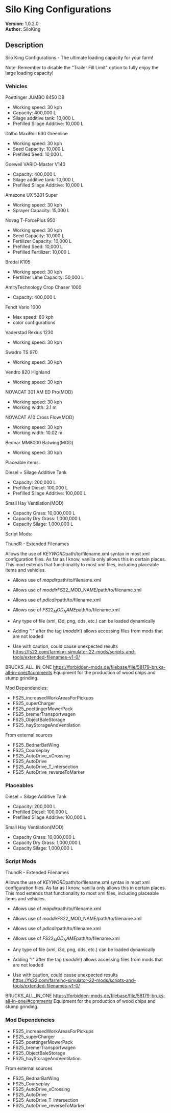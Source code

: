 
# Silo King Configurations

**Version:** 1.0.2.0  
**Author:** SiloKing  

## Description

Silo King Configurations - The ultimate loading capacity for your farm!

Note: Remember to disable the "Trailer Fill Limit" option to fully enjoy the large loading capacity!

### Vehicles
Poettinger JUMBO 8450 DB
- Working speed: 30 kph
- Capacity: 400,000 L
- Silage additive tank: 10,000 L
- Prefilled Silage Additive: 10,000 L

Dalbo MaxiRoll 630 Greenline
- Working speed: 30 kph
- Seed Capacity: 10,000 L
- Prefilled Seed: 10,000 L

Goeweil VARIO-Master V140
- Capacity: 400,000 L
- Silage additive tank: 10,000 L
- Prefilled Silage Additive: 10,000 L

Amazone UX 5201 Super
- Working speed: 30 kph
- Sprayer Capacity: 15,000 L

Novag T-ForcePlus 950
- Working speed: 30 kph
- Seed Capacity: 10,000 L
- Fertilizer Capacity: 10,000 L
- Prefilled Seed: 10,000 L
- Prefilled Fertilizer: 10,000 L

Bredal K105
- Working speed: 30 kph
- Fertilizer Lime Capacity: 50,000 L

AmityTechnology Crop Chaser 1000
- Capacity: 400,000 L

Fendt Vario 1000
- Max speed: 80 kph
- color configurations

Vaderstad Rexius 1230
- Working speed: 30 kph

Swadro TS 970
- Working speed: 30 kph

Vendro 820 Highland
- Working speed: 30 kph

NOVACAT 301 AM ED Pro(MOD)
- Working speed: 30 kph
- Working width: 3.1 m

NOVACAT A10 Cross Flow(MOD)
- Working speed: 30 kph
- Working width: 10.02 m

Bednar MM8000 Batwing(MOD)
- Working speed: 30 kph

Placeable items:

Diesel + Silage Additive Tank
- Capacity: 200,000 L
- Prefilled Diesel: 100,000 L
- Prefilled Silage Additive: 100,000 L

Small Hay Ventilation(MOD)
- Capacity Grass: 10,000,000 L
- Capacity Dry Grass: 1,000,000 L
- Capacity Silage: 1,000,000 L

Script Mods:

ThundR - Extended Filenames

Allows the use of $KEYWORD$path/to/filename.xml syntax in most xml configuration files. 
As far as I know, vanilla only allows this in certain places. 
This mod extends that functionality to most xml files, including placeable items and vehicles.

- Allows use of $mapdir$path/to/filename.xml
- Allows use of $moddir$FS22_MOD_NAME/path/to/filename.xml
- Allows use of $pdlcdir$path/to/filename.xml
- Allows use of $FS22_MOD_NAME$path/to/filename.xml

- Any type of file (xml, i3d, png, dds, etc.) can be loaded dynamically

- Adding "!" after the tag ($moddir$!) allows accessing files from mods that are not loaded

+ Use with caution, could cause unexpected results
https://fs22.com/farming-simulator-22-mods/scripts-and-tools/extended-filenames-v1-0/


BRUCKS_ALL_IN_ONE
https://forbidden-mods.de/filebase/file/58179-bruks-all-in-one/#comments
Equipment for the production of wood chips and stump grinding.


Mod Dependencies:

- FS25_increasedWorkAreasForPickups
- FS25_superCharger
- FS25_poettingerMowerPack
- FS25_bremerTransportwagen
- FS25_ObjectBaleStorage
- FS25_hayStorageAndVentilation

From external sources
- FS25_BednarBatWing
- FS25_Courseplay
- FS25_AutoDrive_xCrossing
- FS25_AutoDrive
- FS25_AutoDrive_T_intersection
- FS25_AutoDrive_reverseToMarker

### Placeables
Diesel + Silage Additive Tank
- Capacity: 200,000 L
- Prefilled Diesel: 100,000 L
- Prefilled Silage Additive: 100,000 L

Small Hay Ventilation(MOD)
- Capacity Grass: 10,000,000 L
- Capacity Dry Grass: 1,000,000 L
- Capacity Silage: 1,000,000 L

### Script Mods
ThundR - Extended Filenames

Allows the use of $KEYWORD$path/to/filename.xml syntax in most xml configuration files. 
As far as I know, vanilla only allows this in certain places. 
This mod extends that functionality to most xml files, including placeable items and vehicles.

- Allows use of $mapdir$path/to/filename.xml
- Allows use of $moddir$FS22_MOD_NAME/path/to/filename.xml
- Allows use of $pdlcdir$path/to/filename.xml
- Allows use of $FS22_MOD_NAME$path/to/filename.xml

- Any type of file (xml, i3d, png, dds, etc.) can be loaded dynamically

- Adding "!" after the tag ($moddir$!) allows accessing files from mods that are not loaded

+ Use with caution, could cause unexpected results
https://fs22.com/farming-simulator-22-mods/scripts-and-tools/extended-filenames-v1-0/


BRUCKS_ALL_IN_ONE
https://forbidden-mods.de/filebase/file/58179-bruks-all-in-one/#comments
Equipment for the production of wood chips and stump grinding.

### Mod Dependencies
- FS25_increasedWorkAreasForPickups
- FS25_superCharger
- FS25_poettingerMowerPack
- FS25_bremerTransportwagen
- FS25_ObjectBaleStorage
- FS25_hayStorageAndVentilation

From external sources
- FS25_BednarBatWing
- FS25_Courseplay
- FS25_AutoDrive_xCrossing
- FS25_AutoDrive
- FS25_AutoDrive_T_intersection
- FS25_AutoDrive_reverseToMarker

